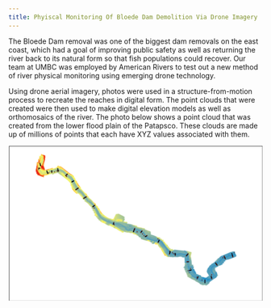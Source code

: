 ```yaml
---
title: Phyiscal Monitoring Of Bloede Dam Demolition Via Drone Imagery
---
```


The Bloede Dam removal was one of the biggest dam removals on the east coast, which had a goal of improving public safety as well as returning the river back to its natural form so that fish populations could recover. Our team at UMBC was employed by
American Rivers to test out a new method of river physical monitoring using emerging drone technology. 

Using drone aerial imagery, photos were used in a structure-from-motion process to recreate the reaches in digital form. 
The point clouds that were created were then used to make digital elevation models as well as orthomosaics of the river. The photo below shows a point cloud that was created from the lower flood plain of the Patapsco. These clouds are made up of millions of points that each have XYZ values associated with them.

![](Picture1.png)

